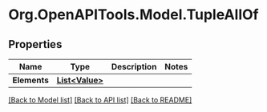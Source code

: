 # Org.OpenAPITools.Model.TupleAllOf

## Properties

| Name         | Type                              | Description | Notes |
| ------------ | --------------------------------- | ----------- | ----- |
| **Elements** | [**List&lt;Value&gt;**](Value.md) |             |

[[Back to Model list]](../README.md#documentation-for-models)
[[Back to API list]](../README.md#documentation-for-api-endpoints)
[[Back to README]](../README.md)
